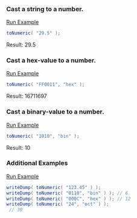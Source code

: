 ### Cast a string to a number.



<a href="https://try.boxlang.io/?code=eJwryfcrzU0tykzWUFAystQzVVLQtOYCAEwMBZ8%3D" target="_blank">Run Example</a>

```java
toNumeric( "29.5" );

```

Result: 29.5

### Cast a hex-value to a number.



<a href="https://try.boxlang.io/?code=eJwryfcrzU0tykzWUFByczMwMDRU0lFQykitUFLQtOYCAI55B%2FQ%3D" target="_blank">Run Example</a>

```java
toNumeric( "FF0011", "hex" );

```

Result: 16711697

### Cast a binary-value to a number.



<a href="https://try.boxlang.io/?code=eJwryfcrzU0tykzWUFAyNDA0UNJRUErKzFNS0LTmAgB8WAdc" target="_blank">Run Example</a>

```java
toNumeric( "1010", "bin" );

```

Result: 10

### Additional Examples

<a href="https://try.boxlang.io/?code=eJwrL8osSXUpzS3QUCjJ9yvNTS3KTNZQUDI0MtYzMVVS0FTQtOYqx67GwNDQQElHQSkpMw%2BiUEFfX8EMp2oDA2eQ6ozUCoRqQyNcyo1MQIrzk0ugbgCpNjbgAgB8ADAF" target="_blank">Run Example</a>

```java
writeDump( toNumeric( "123.45" ) );
writeDump( toNumeric( "0110", "bin" ) ); // 6
writeDump( toNumeric( "000C", "hex" ) ); // 12
writeDump( toNumeric( "24", "oct" ) );
 // 30

```



